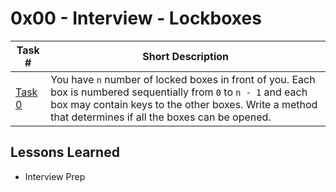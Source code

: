  # 0x00 - Interview - Lockboxes
Task # | Short Description
-------|------------
[Task 0](0-lockboxes.py) | You have `n` number of locked boxes in front of you. Each box is numbered sequentially from `0` to `n - 1` and each box may contain keys to the other boxes. Write a method that determines if all the boxes can be opened.

 ## Lessons Learned
* Interview Prep
